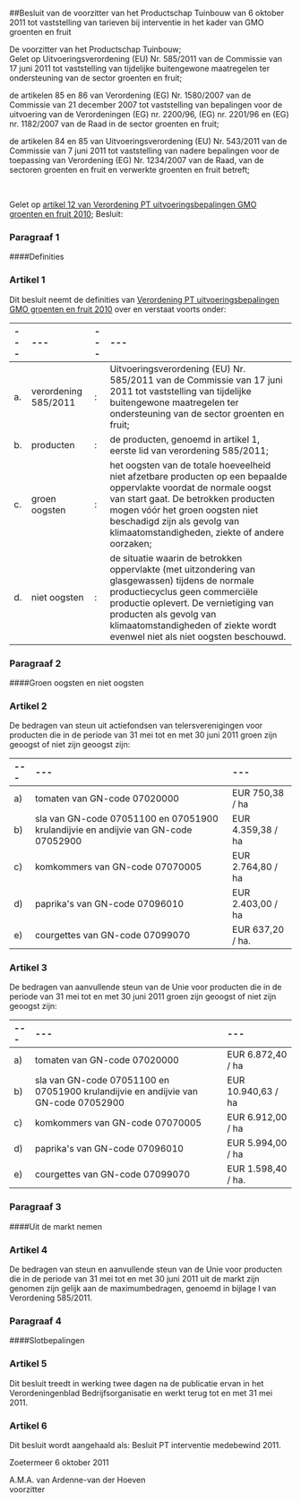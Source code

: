 <meta http-equiv='Content-Type' content='text/html; charset=utf-8' />

##Besluit van de voorzitter van het Productschap Tuinbouw van 6 oktober 2011 tot vaststelling van tarieven bij interventie in het kader van GMO groenten en fruit

De voorzitter van het Productschap Tuinbouw;  
Gelet op Uitvoeringsverordening (EU) Nr. 585/2011 van de Commissie van 17 juni 2011 tot vaststelling van tijdelijke buitengewone maatregelen ter ondersteuning van de sector groenten en fruit;

de artikelen 85 en 86 van Verordening (EG) Nr. 1580/2007 van de Commissie van 21 december 2007 tot vaststelling van bepalingen voor de uitvoering van de Verordeningen (EG) nr. 2200/96, (EG) nr. 2201/96 en (EG) nr. 1182/2007 van de Raad in de sector groenten en fruit;

de artikelen 84 en 85 van Uitvoeringsverordening (EU) Nr. 543/2011 van de Commissie van 7 juni 2011 tot vaststelling van nadere bepalingen voor de toepassing van Verordening (EG) Nr. 1234/2007 van de Raad, van de sectoren groenten en fruit en verwerkte groenten en fruit betreft;

 

Gelet op [artikel 12 van Verordening PT uitvoeringsbepalingen GMO groenten en fruit 2010](../../../../../../../pbo/verordening/pt/uitvoeringsbepalingen/gmo/groenten/en/fruit/2010/BWBR0029740/README.md);
Besluit:     
### Paragraaf  1  

####Definities

### Artikel  1  

Dit besluit neemt de definities van [Verordening PT uitvoeringsbepalingen GMO groenten en fruit 2010](../../../../../../../pbo/verordening/pt/uitvoeringsbepalingen/gmo/groenten/en/fruit/2010/BWBR0029740/README.md) over en verstaat voorts onder:  

| --- | --- | --- | --- |
|:---|:---|:---|:---|
| a.  | verordening 585/2011  | :  | Uitvoeringsverordening (EU) Nr. 585/2011 van de Commissie van 17 juni 2011 tot vaststelling van tijdelijke buitengewone maatregelen ter ondersteuning van de sector groenten en fruit;  |
| b.  | producten  | :  | de producten, genoemd in artikel 1, eerste lid van verordening 585/2011;  |
| c.  | groen oogsten  | :  | het oogsten van de totale hoeveelheid niet afzetbare producten op een bepaalde oppervlakte voordat de normale oogst van start gaat. De betrokken producten mogen vóór het groen oogsten niet beschadigd zijn als gevolg van klimaatomstandigheden, ziekte of andere oorzaken;  |
| d.  | niet oogsten  | :  | de situatie waarin de betrokken oppervlakte (met uitzondering van glasgewassen) tijdens de normale productiecyclus geen commerciële productie oplevert. De vernietiging van producten als gevolg van klimaatomstandigheden of ziekte wordt evenwel niet als niet oogsten beschouwd.  |

### Paragraaf  2  

####Groen oogsten en niet oogsten

### Artikel  2  

De bedragen van steun uit actiefondsen van telersverenigingen voor producten die in de periode van 31 mei tot en met 30 juni 2011 groen zijn geoogst of niet zijn geoogst zijn:  

| --- | --- | --- |
|:---|:---|:---|
| a)  | tomaten van GN-code 07020000  | EUR 750,38 / ha  |
| b)  | sla van GN-code 07051100 en 07051900 krulandijvie en andijvie van GN-code 07052900  | EUR 4.359,38 / ha  |
| c)  | komkommers van GN-code 07070005  | EUR 2.764,80 / ha  |
| d)  | paprika's van GN-code 07096010  | EUR 2.403,00 / ha  |
| e)  | courgettes van GN-code 07099070  | EUR 637,20 / ha.  |

### Artikel  3  

De bedragen van aanvullende steun van de Unie voor producten die in de periode van 31 mei tot en met 30 juni 2011 groen zijn geoogst of niet zijn geoogst zijn:  

| --- | --- | --- |
|:---|:---|:---|
| a)  | tomaten van GN-code 07020000  | EUR 6.872,40 / ha  |
| b)  | sla van GN-code 07051100 en 07051900 krulandijvie en andijvie van GN-code 07052900  | EUR 10.940,63 / ha  |
| c)  | komkommers van GN-code 07070005  | EUR 6.912,00 / ha  |
| d)  | paprika's van GN-code 07096010  | EUR 5.994,00 / ha  |
| e)  | courgettes van GN-code 07099070  | EUR 1.598,40 / ha.  |

### Paragraaf  3  

####Uit de markt nemen

### Artikel  4  

De bedragen van steun en aanvullende steun van de Unie voor producten die in de periode van 31 mei tot en met 30 juni 2011 uit de markt zijn genomen zijn gelijk aan de maximumbedragen, genoemd in bijlage I van Verordening 585/2011.  

### Paragraaf  4  

####Slotbepalingen

### Artikel  5  

Dit besluit treedt in werking twee dagen na de publicatie ervan in het Verordeningenblad Bedrijfsorganisatie en werkt terug tot en met 31 mei 2011.  

### Artikel  6  

Dit besluit wordt aangehaald als: Besluit PT interventie medebewind 2011.  

Zoetermeer 
6 oktober 2011   

A.M.A. van Ardenne-van der Hoeven  
voorzitter    
